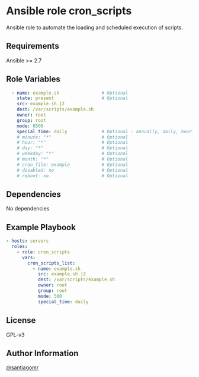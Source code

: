 Ansible role cron_scripts
=========

Ansible role to automate the loading and scheduled execution of scripts.


Requirements
------------

Ansible >= 2.7

Role Variables
--------------

```yaml
  - name: example.sh                # Optional
    state: present                  # Optional
    src: example.sh.j2
    dest: /var/scripts/example.sh
    owner: root
    group: root
    mode: 0500
    special_time: daily             # Optional - annually, daily, hourly, monthly, reboot, weekly, yearly
    # minute: "*"                   # Optional
    # hour: "*"                     # Optional
    # day: "*"                      # Optional
    # weekday: "*"                  # Optional
    # month: "*"                    # Optional
    # cron_file: example            # Optional
    # disabled: no                  # Optional
    # reboot: no                    # Optional
```

Dependencies
------------

No dependencies

Example Playbook
----------------

```yaml
- hosts: servers
  roles:
    - role: cron_scripts
      vars:
        cron_scripts_list:
          - name: example.sh
            src: example.sh.j2
            dest: /var/scripts/example.sh
            owner: root
            group: root
            mode: 500
            special_time: daily
```

License
-------

GPL-v3

Author Information
------------------

[@santiagomr](https://github.com/santiagomr)
